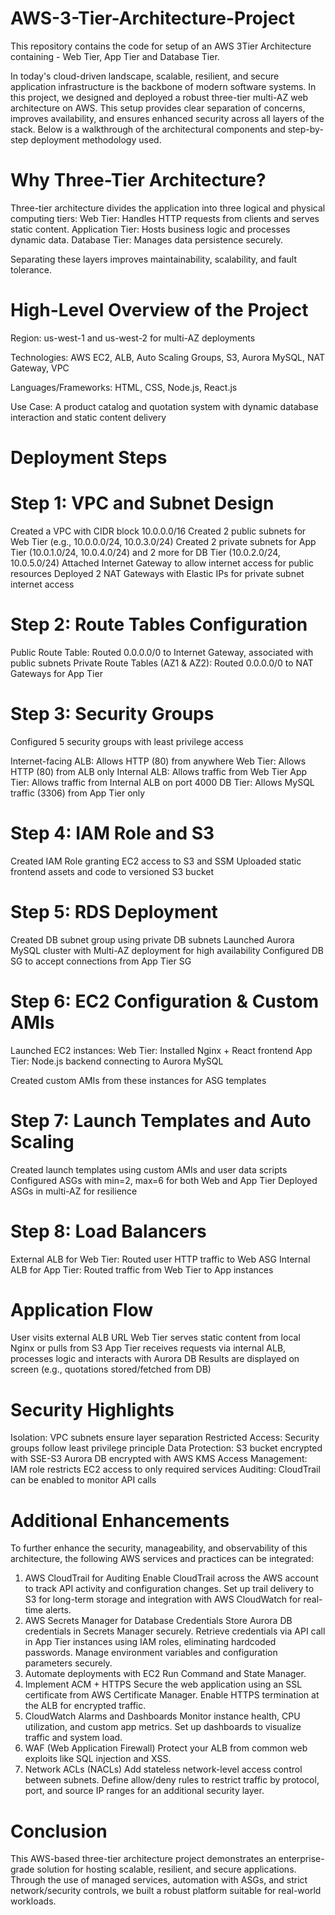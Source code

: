 # AWS-3-Tier-Architecture-Project
This repository contains the code for setup of an AWS 3Tier Architecture containing - Web Tier, App Tier and Database Tier.

In today's cloud-driven landscape, scalable, resilient, and secure application infrastructure is the backbone of modern software systems. In this project, we designed and deployed a robust three-tier multi-AZ web architecture on AWS. This setup provides clear separation of concerns, improves availability, and ensures enhanced security across all layers of the stack. Below is a walkthrough of the architectural components and step-by-step deployment methodology used.

# Why Three-Tier Architecture?

Three-tier architecture divides the application into three logical and physical computing tiers:
Web Tier: Handles HTTP requests from clients and serves static content.
Application Tier: Hosts business logic and processes dynamic data.
Database Tier: Manages data persistence securely.

Separating these layers improves maintainability, scalability, and fault tolerance.

# High-Level Overview of the Project

Region: us-west-1 and us-west-2 for multi-AZ deployments

Technologies: AWS EC2, ALB, Auto Scaling Groups, S3, Aurora MySQL, NAT Gateway, VPC

Languages/Frameworks: HTML, CSS, Node.js, React.js

Use Case: A product catalog and quotation system with dynamic database interaction and static content delivery

# Deployment Steps

# Step 1: VPC and Subnet Design

Created a VPC with CIDR block 10.0.0.0/16
Created 2 public subnets for Web Tier (e.g., 10.0.0.0/24, 10.0.3.0/24)
Created 2 private subnets for App Tier (10.0.1.0/24, 10.0.4.0/24) and 2 more for DB Tier (10.0.2.0/24, 10.0.5.0/24)
Attached Internet Gateway to allow internet access for public resources
Deployed 2 NAT Gateways with Elastic IPs for private subnet internet access

# Step 2: Route Tables Configuration

Public Route Table: Routed 0.0.0.0/0 to Internet Gateway, associated with public subnets
Private Route Tables (AZ1 & AZ2): Routed 0.0.0.0/0 to NAT Gateways for App Tier

# Step 3: Security Groups

Configured 5 security groups with least privilege access

Internet-facing ALB: Allows HTTP (80) from anywhere
Web Tier: Allows HTTP (80) from ALB only
Internal ALB: Allows traffic from Web Tier
App Tier: Allows traffic from Internal ALB on port 4000
DB Tier: Allows MySQL traffic (3306) from App Tier only

# Step 4: IAM Role and S3

Created IAM Role granting EC2 access to S3 and SSM
Uploaded static frontend assets and code to versioned S3 bucket

# Step 5: RDS Deployment

Created DB subnet group using private DB subnets
Launched Aurora MySQL cluster with Multi-AZ deployment for high availability
Configured DB SG to accept connections from App Tier SG

# Step 6: EC2 Configuration & Custom AMIs

Launched EC2 instances:
Web Tier: Installed Nginx + React frontend
App Tier: Node.js backend connecting to Aurora MySQL

Created custom AMIs from these instances for ASG templates

# Step 7: Launch Templates and Auto Scaling

Created launch templates using custom AMIs and user data scripts
Configured ASGs with min=2, max=6 for both Web and App Tier
Deployed ASGs in multi-AZ for resilience

# Step 8: Load Balancers

External ALB for Web Tier: Routed user HTTP traffic to Web ASG
Internal ALB for App Tier: Routed traffic from Web Tier to App instances

# Application Flow

User visits external ALB URL
Web Tier serves static content from local Nginx or pulls from S3
App Tier receives requests via internal ALB, processes logic and interacts with Aurora DB
Results are displayed on screen (e.g., quotations stored/fetched from DB)

# Security Highlights

Isolation: VPC subnets ensure layer separation
Restricted Access: Security groups follow least privilege principle
Data Protection:
S3 bucket encrypted with SSE-S3
Aurora DB encrypted with AWS KMS
Access Management: IAM role restricts EC2 access to only required services
Auditing: CloudTrail can be enabled to monitor API calls

# Additional Enhancements
To further enhance the security, manageability, and observability of this architecture, the following AWS services and practices can be integrated:

1. AWS CloudTrail for Auditing
Enable CloudTrail across the AWS account to track API activity and configuration changes.
Set up trail delivery to S3 for long-term storage and integration with AWS CloudWatch for real-time alerts.
2. AWS Secrets Manager for Database Credentials
Store Aurora DB credentials in Secrets Manager securely.
Retrieve credentials via API call in App Tier instances using IAM roles, eliminating hardcoded passwords.
Manage environment variables and configuration parameters securely.
3. Automate deployments with EC2 Run Command and State Manager.
4. Implement ACM + HTTPS
Secure the web application using an SSL certificate from AWS Certificate Manager.
Enable HTTPS termination at the ALB for encrypted traffic.
5. CloudWatch Alarms and Dashboards
Monitor instance health, CPU utilization, and custom app metrics.
Set up dashboards to visualize traffic and system load.
6. WAF (Web Application Firewall)
Protect your ALB from common web exploits like SQL injection and XSS.
7. Network ACLs (NACLs)
Add stateless network-level access control between subnets.
Define allow/deny rules to restrict traffic by protocol, port, and source IP ranges for an additional security layer.

# Conclusion

This AWS-based three-tier architecture project demonstrates an enterprise-grade solution for hosting scalable, resilient, and secure applications. Through the use of managed services, automation with ASGs, and strict network/security controls, we built a robust platform suitable for real-world workloads.
